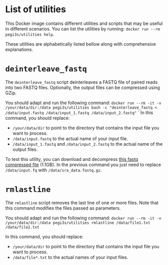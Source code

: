 # List of utilities
This Docker image contains different utilities and scripts that may be useful in different scenarios. You can list the utilities by running: `docker run --rm pegi3s/utilities help`.

These utilities are alphabetically listed bellow along with comprehensive explanations.

# `deinterleave_fastq`

The `deinterleave_fastq` script deinterleaves a FASTQ file of paired reads into two FASTQ files. Optionally, the output files can be compressed using GZip.

You should adapt and run the following command: `docker run --rm -it -v /your/data/dir:/data pegi3s/utilities bash -c "deinterleave_fastq < /data/input.fastq /data/input_1.fastq /data/input_2.fastq"`
`
In this command, you should replace:
- `/your/data/dir` to point to the directory that contains the input file you want to process.
- `/data/input.fastq` to the actual name of your input file.
- `/data/input_1.fastq` and `/data/input_2.fastq` to the actual name of the output files.

To test this utility, you can download and decompress [this fastq compressed file](https://trace.ncbi.nlm.nih.gov/Traces/sra/sra.cgi?cmd=dload&run_list=SRR1654650&format=fastq) (1.1GB). In the previous command you just need to replace `/data/input.fq` with `/data/sra_data.fastq.gz`.

# `rmlastline`

The `rmlastline` script removes the last line of one or more files. Note that this command modifies the files passed as parameters.

You should adapt and run the following command: `docker run --rm -it -v /your/data/dir:/data pegi3s/utilities rmlastline /data/file1.txt /data/file2.txt`

In this command, you should replace:
- `/your/data/dir` to point to the directory that contains the input file you want to process.
- `/data/file*.txt` to the actual names of your input files.
